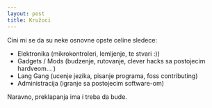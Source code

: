 ```yaml
---
layout: post
title: Kružoci
---
```


Cini mi se da su neke osnovne opste celine sledece:

* Elektronika (mikrokontroleri, lemljenje, te stvari :))
* Gadgets / Mods (budzenje, rutovanje, clever hacks sa postojecim hardveom... )
* Lang Gang (ucenje jezika, pisanje programa, foss contributing)
* Administracija (igranje sa postojecim software-om)

Naravno, preklapanja ima i treba da bude.
